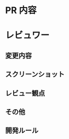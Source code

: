 # PR 内容

<!-- AB#○○○ を入力して、AzureDevOpsのBoardsにあるWorkItemと紐づけ可能 -->
<!-- ○○○ にはWorkItemのIDを入れる -->

# レビュワー

<!-- レビュワーをメンションする -->

## 変更内容

<!-- プロジェクトへの変更内容を記載 -->

## スクリーンショット

<!-- 動作を確認できるスクショがあれば -->

## レビュー観点

<!-- 特にレビューしてほしい部分 -->

## その他

<!-- その他追記事項 -->

## 開発ルール

<!-- 開発ルールを記載する -->
